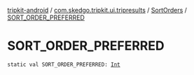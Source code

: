 [tripkit-android](../../index.md) / [com.skedgo.tripkit.ui.tripresults](../index.md) / [SortOrders](index.md) / [SORT_ORDER_PREFERRED](./-s-o-r-t_-o-r-d-e-r_-p-r-e-f-e-r-r-e-d.md)

# SORT_ORDER_PREFERRED

`static val SORT_ORDER_PREFERRED: `[`Int`](https://kotlinlang.org/api/latest/jvm/stdlib/kotlin/-int/index.html)